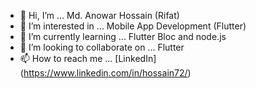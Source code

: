 - 👋 Hi, I’m ... Md. Anowar Hossain (Rifat)
- 👀 I’m interested in ... Mobile App Development (Flutter)
- 🌱 I’m currently learning ... Flutter Bloc and node.js
- 💞️ I’m looking to collaborate on ... Flutter
- 📫 How to reach me ... [LinkedIn] (https://www.linkedin.com/in/hossain72/)

<!---
hossain72/hossain72 is a ✨ special ✨ repository because its `README.md` (this file) appears on your GitHub profile.
You can click the Preview link to take a look at your changes.
--->
